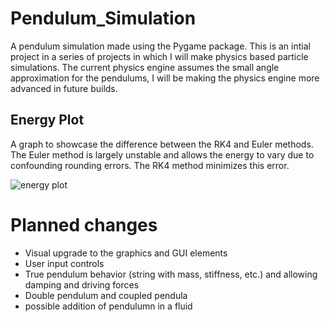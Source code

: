 # Pendulum_Simulation

A pendulum simulation made using the Pygame package. This is an intial project in a series of projects in which I will make physics based particle simulations.
The current physics engine assumes the small angle approximation for the pendulums, I will be making the physics engine more advanced in future builds.


## Energy Plot
A graph to showcase the difference between the RK4 and Euler methods. The Euler method is largely unstable and allows the energy to vary due to confounding rounding errors. The RK4 method minimizes this error. 

![energy plot](Pendulum_Simulation/energy_vs_time.png)


# Planned changes
- Visual upgrade to the graphics and GUI elements
- User input controls 
- True pendulum behavior (string with mass, stiffness, etc.) and allowing damping and driving forces
- Double pendulum and coupled pendula
- possible addition of pendulumn in a fluid